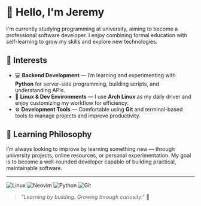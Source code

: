 # 👋 Hello, I'm Jeremy

I'm currently studying programming at university, aiming to become a professional software developer. I enjoy combining formal education with self-learning to grow my skills and explore new technologies.

## 🧠 Interests

- 💻 **Backend Development** — I’m learning and experimenting with **Python** for server-side programming, building scripts, and understanding APIs.  
- 🐧 **Linux & Dev Environments** — I use **Arch Linux** as my daily driver and enjoy customizing my workflow for efficiency.  
- ⚙️ **Development Tools** — Comfortable using **Git** and terminal-based tools to manage projects and improve productivity.

## 🚀 Learning Philosophy

I’m always looking to improve by learning something new — through university projects, online resources, or personal experimentation. My goal is to become a well-rounded developer capable of building practical, maintainable software.

---

![Linux](https://img.shields.io/badge/Linux-General-blue?logo=linux)
![Neovim](https://img.shields.io/badge/Editor-Neovim-57A143?logo=neovim&logoColor=white)
![Python](https://img.shields.io/badge/Language-Python-3776AB?logo=python&logoColor=white)
![Git](https://img.shields.io/badge/Version_Control-Git-orange?logo=git)

> _"Learning by building. Growing through curiosity."_ 🔧





